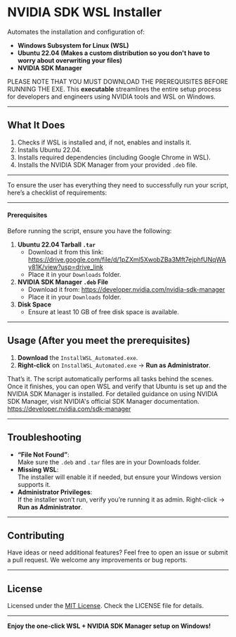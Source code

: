 
# NVIDIA SDK WSL Installer

Automates the installation and configuration of:
- **Windows Subsystem for Linux (WSL)**
- **Ubuntu 22.04 (Makes a custom distribution so you don't have to worry about overwriting your files)**
- **NVIDIA SDK Manager**
  
PLEASE NOTE THAT YOU MUST DOWNLOAD THE PREREQUISITES BEFORE RUNNING THE EXE.
This **executable** streamlines the entire setup process for developers and engineers using NVIDIA tools and WSL on Windows. 

---

## What It Does

1. Checks if WSL is installed and, if not, enables and installs it.
2. Installs Ubuntu 22.04.
3. Installs required dependencies (including Google Chrome in WSL).
4. Installs the NVIDIA SDK Manager from your provided `.deb` file.

---

To ensure the user has everything they need to successfully run your script, here’s a checklist of requirements:

---

#### **Prerequisites**
Before running the script, ensure you have the following:
1. **Ubuntu 22.04 Tarball `.tar`**
   - Download it from this link: https://drive.google.com/file/d/1pZXml5XwobZBa3Mft7ejphfUNqWAy81K/view?usp=drive_link
   - Place it in your `Downloads` folder.
2. **NVIDIA SDK Manager `.deb` File**
   - Download it from: https://developer.nvidia.com/nvidia-sdk-manager
   - Place it in your `Downloads` folder.
3. **Disk Space**
   - Ensure at least 10 GB of free disk space is available.

---

## Usage (After you meet the prerequisites)

1. **Download** the `InstallWSL_Automated.exe`.
2. **Right-click** on `InstallWSL_Automated.exe` → **Run as Administrator**.

That’s it. The script automatically performs all tasks behind the scenes. Once it finishes, you can open WSL and verify that Ubuntu is set up and the NVIDIA SDK Manager is installed.
For detailed guidance on using NVIDIA SDK Manager, visit NVIDIA's official SDK Manager documentation. https://developer.nvidia.com/sdk-manager

---

## Troubleshooting

- **“File Not Found”**:  
  Make sure the `.deb` and `.tar` files are in your Downloads folder.  
- **Missing WSL**:  
  The installer will enable it if needed, but ensure your Windows version supports it.  
- **Administrator Privileges**:  
  If the installer won’t run, verify you’re running it as admin. Right-click → **Run as Administrator**.  


---

## Contributing

Have ideas or need additional features? Feel free to open an issue or submit a pull request. We welcome any improvements or bug reports.

---

## License

Licensed under the [MIT License](LICENSE). Check the LICENSE file for details.

---

**Enjoy the one-click WSL + NVIDIA SDK Manager setup on Windows!**
